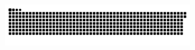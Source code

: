 <picture>
  <source media="(prefers-color-scheme: dark)" srcset="https://raw.githubusercontent.com/MarineHakobyan/MarineHakobyan/072b5d7a26db773949fa831d1f97b08a41955ef9/github-contribution-grid-snake-dark.svg" />
  <source media="(prefers-color-scheme: light)" srcset="https://raw.githubusercontent.com/MarineHakobyan/MarineHakobyan/072b5d7a26db773949fa831d1f97b08a41955ef9/github-contribution-grid-snake.svg" />
  <img alt="github-snake" src="https://raw.githubusercontent.com/MarineHakobyan/MarineHakobyan/072b5d7a26db773949fa831d1f97b08a41955ef9/github-contribution-grid-snake-dark.svg" />
</picture>
